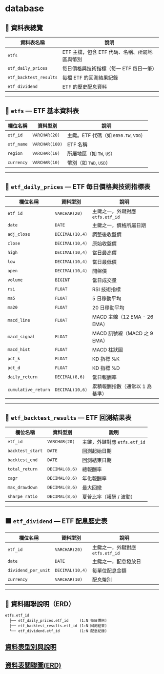 # database
## 📁 資料表總覽

| 資料表名稱 | 說明 |
|------------|------|
| `etfs` | ETF 主檔，包含 ETF 代碼、名稱、所屬地區與幣別 |
| `etf_daily_prices` | 每日價格與技術指標（每一 ETF 每日一筆） |
| `etf_backtest_results` | 每檔 ETF 的回測結果紀錄 |
| `etf_dividend` | ETF 的歷史配息資料 |

---

## 📘 `etfs` — ETF 基本資料表

| 欄位名稱 | 資料型別 | 說明 |
|----------|-----------|------|
| `etf_id` | `VARCHAR(20)` | 主鍵。ETF 代碼（如 `0050.TW`, `VOO`） |
| `etf_name` | `VARCHAR(100)` | ETF 名稱 |
| `region` | `VARCHAR(10)` | 所屬地區（如 `TW`, `US`） |
| `currency` | `VARCHAR(10)` | 幣別（如 `TWD`, `USD`） |

---

## 📗 `etf_daily_prices` — ETF 每日價格與技術指標表

| 欄位名稱 | 資料型別 | 說明 |
|----------|-----------|------|
| `etf_id` | `VARCHAR(20)` | 主鍵之一，外鍵對應 `etfs.etf_id` |
| `date` | `DATE` | 主鍵之一，價格所屬日期 |
| `adj_close` | `DECIMAL(10,4)` | 調整後收盤價 |
| `close` | `DECIMAL(10,4)` | 原始收盤價 |
| `high` | `DECIMAL(10,4)` | 當日最高價 |
| `low` | `DECIMAL(10,4)` | 當日最低價 |
| `open` | `DECIMAL(10,4)` | 開盤價 |
| `volume` | `BIGINT` | 當日成交量 |
| `rsi` | `FLOAT` | RSI 技術指標 |
| `ma5` | `FLOAT` | 5 日移動平均 |
| `ma20` | `FLOAT` | 20 日移動平均 |
| `macd_line` | `FLOAT` | MACD 主線（12 EMA - 26 EMA） |
| `macd_signal` | `FLOAT` | MACD 訊號線（MACD 之 9 EMA） |
| `macd_hist` | `FLOAT` | MACD 柱狀圖 |
| `pct_k` | `FLOAT` | KD 指標 %K |
| `pct_d` | `FLOAT` | KD 指標 %D |
| `daily_return` | `DECIMAL(8,6)` | 當日報酬率 |
| `cumulative_return` | `DECIMAL(10,6)` | 累積報酬指數（通常以 1 為基準） |

---

## 📙 `etf_backtest_results` — ETF 回測結果表

| 欄位名稱 | 資料型別 | 說明 |
|----------|-----------|------|
| `etf_id` | `VARCHAR(20)` | 主鍵，外鍵對應 `etfs.etf_id` |
| `backtest_start` | `DATE` | 回測起始日期 |
| `backtest_end` | `DATE` | 回測結束日期 |
| `total_return` | `DECIMAL(8,6)` | 總報酬率 |
| `cagr` | `DECIMAL(8,6)` | 年化報酬率 |
| `max_drawdown` | `DECIMAL(8,6)` | 最大回撤 |
| `sharpe_ratio` | `DECIMAL(8,6)` | 夏普比率（報酬 / 波動） |


---

## 🟧 `etf_dividend` — ETF 配息歷史表

| 欄位名稱 | 資料型別 | 說明 |
|----------|-----------|------|
| `etf_id` | `VARCHAR(20)` | 主鍵之一，外鍵對應 `etfs.etf_id` |
| `date` | `DATE` | 主鍵之一，配息發放日 |
| `dividend_per_unit` | `DECIMAL(10,4)` | 每單位配息金額 |
| `currency` | `VARCHAR(10)` | 配息幣別 |

---

## 🔗 資料關聯說明（ERD）

```text
etfs.etf_id
  ├── etf_daily_prices.etf_id     (1:N 每日價格)
  ├── etf_backtest_results.etf_id (1:N 回測結果)
  └── etf_dividend.etf_id         (1:N 配息紀錄)
```


## [資料表型別與說明](https://docs.google.com/spreadsheets/d/1JzkaC6awJJ5pPCw4etLZ6uS6xMlxY45yTgDjxDrvGvA/edit?gid=0#gid=0)

## [資料表關聯圖(ERD)](https://dbdiagram.io/d/ETF-lab-ERD-685f81a5f413ba350847cb87)